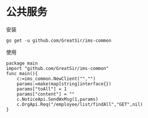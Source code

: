 # 公共服务

安装

    go get -u github.com/GreatSir/ims-common
使用

    package main
    import "github.com/GreatSir/ims-common"
    func main(){
        c:=ims_common.NewClient("","")
        params:=make(map[string]interface{})
        params["toAll"] = 1
        params["content"] = ""
        c.NoticeApi.SendWxMsg(1,params)
        c.OrgApi.Req("/employee/list/findAll","GET",nil)
    }
    
